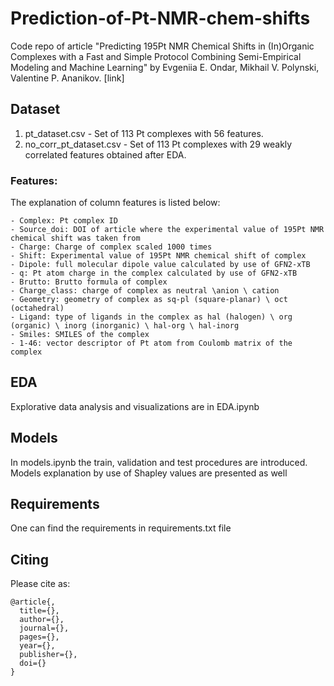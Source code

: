 # Prediction-of-Pt-NMR-chem-shifts
Code repo of article "Predicting 195Pt NMR Chemical Shifts in (In)Organic Complexes with a Fast and Simple Protocol Combining Semi-Empirical Modeling and Machine Learning" by Evgeniia E. Ondar, Mikhail V. Polynski, Valentine P. Ananikov. [link]

## Dataset
1. pt_dataset.csv - Set of 113 Pt complexes with 56 features. 
2. no_corr_pt_dataset.csv - Set of 113 Pt complexes with 29 weakly correlated features obtained after EDA. 
### Features: 
The explanation of column features is listed below:
```
- Complex: Pt complex ID
- Source_doi: DOI of article where the experimental value of 195Pt NMR chemical shift was taken from
- Charge: Charge of complex scaled 1000 times
- Shift: Experimental value of 195Pt NMR chemical shift of complex
- Dipole: full molecular dipole value calculated by use of GFN2-xTB
- q: Pt atom charge in the complex calculated by use of GFN2-xTB
- Brutto: Brutto formula of complex
- Charge_class: charge of complex as neutral \anion \ cation
- Geometry: geometry of complex as sq-pl (square-planar) \ oct (octahedral)
- Ligand: type of ligands in the complex as hal (halogen) \ org (organic) \ inorg (inorganic) \ hal-org \ hal-inorg
- Smiles: SMILES of the complex
- 1-46: vector descriptor of Pt atom from Coulomb matrix of the complex
```
## EDA
Explorative data analysis and visualizations are in EDA.ipynb

## Models
In models.ipynb the train, validation and test procedures are introduced. Models explanation by use of Shapley values are presented as well

## Requirements
One can find the requirements in requirements.txt file

## Citing
Please cite as:
```
@article{,
  title={},
  author={},
  journal={},
  pages={},
  year={},
  publisher={},
  doi={}
}
```
